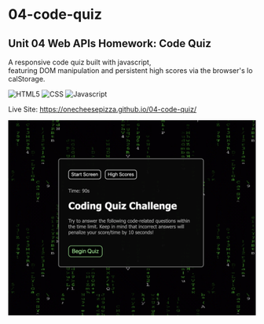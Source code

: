# 04-code-quiz
## Unit 04 Web APIs Homework: Code Quiz

A responsive code quiz built with javascript, featuring DOM manipulation and persistent high scores via the browser's localStorage. 

![HTML5](https://img.shields.io/badge/HTML5-orange)
![CSS](https://img.shields.io/badge/CSS-blue)
![Javascript](https://img.shields.io/badge/Javascript-yellow)

Live Site: https://onecheesepizza.github.io/04-code-quiz/

![Screenshot](assets/04-code-quiz-screenshot.png)
